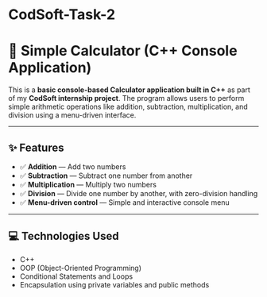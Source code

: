 # CodSoft-Task-2

# 🧮 Simple Calculator (C++ Console Application)

This is a **basic console-based Calculator application built in C++** as part of my **CodSoft internship project**. The program allows users to perform simple arithmetic operations like addition, subtraction, multiplication, and division using a menu-driven interface.

---

## ✨ Features

- ✅ **Addition** — Add two numbers  
- ✅ **Subtraction** — Subtract one number from another  
- ✅ **Multiplication** — Multiply two numbers  
- ✅ **Division** — Divide one number by another, with zero-division handling  
- ✅ **Menu-driven control** — Simple and interactive console menu  

---

## 💻 Technologies Used

- C++  
- OOP (Object-Oriented Programming)  
- Conditional Statements and Loops  
- Encapsulation using private variables and public methods  
